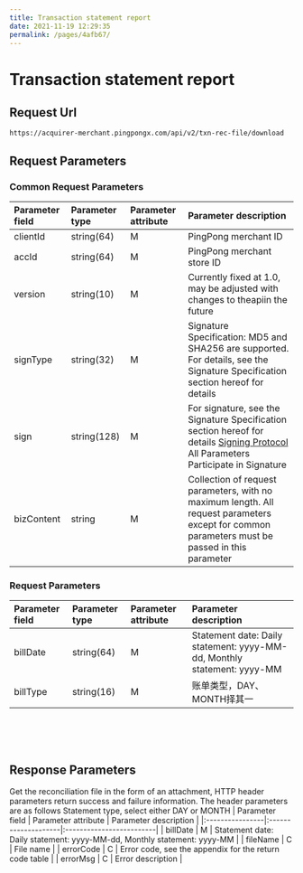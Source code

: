 ```yaml
---
title: Transaction statement report
date: 2021-11-19 12:29:35
permalink: /pages/4afb67/
---
```



# Transaction statement report

## Request Url

```text
https://acquirer-merchant.pingpongx.com/api/v2/txn-rec-file/download
```




## Request Parameters


### Common Request Parameters
| Parameter field | Parameter type | Parameter attribute | Parameter description                                                                                                                                                             |
|:----------------|:---------------|:--------------------|:----------------------------------------------------------------------------------------------------------------------------------------------------------------------------------|
| clientId        | 	string(64)    | M                   | 	PingPong merchant ID                                                                                                                                                             |
| accId	          | string(64)     | 	M                  | PingPong merchant store ID                                                                                                                                                        |
| version         | string(10)     | M                   | Currently fixed at 1.0, may be adjusted with changes to theapiin the future                                                                                               |
| signType        | 	string(32)    | 	M                  | 	Signature Specification: MD5 and SHA256 are supported. For details, see the Signature Specification section hereof for details                                                   |
| sign            | 	string(128)   | 	M                  | 	For signature, see the Signature Specification section hereof for details <a href='/pages/77ae52/' target='_blank'>Signing Protocol </a> All Parameters Participate in Signature |
| bizContent      | string         | M                   | Collection of request parameters, with no maximum length. All request parameters except for common parameters must be passed in this parameter                                    |


### Request Parameters

| Parameter field | Parameter type | Parameter attribute | Parameter description                                                    |
|:----------------|:---------------|:--------------------|:-------------------------------------------------------------------------|
| billDate        | 	string(64)    | 	M                  | 	Statement date: Daily statement: yyyy-MM-dd, Monthly statement: yyyy-MM |
| billType        | 	string(16)    | 	M                  | 	账单类型，DAY、MONTH择其一                                                       |



<br/>
<br/>
<br/>

## Response Parameters

Get the reconciliation file in the form of an attachment, HTTP header parameters return success and failure information. The header parameters are as follows
Statement type, select either DAY or MONTH
| Parameter field | Parameter attribute | Parameter description    |
|:----------------|:--------------------|:-------------------------|
| billDate        | M                   | Statement date: Daily statement: yyyy-MM-dd, Monthly statement: yyyy-MM |
| fileName        | C                   | File name                     |
| errorCode       | C                   | Error code, see the appendix for the return code table             |
| errorMsg        | C                   | Error description                     |




